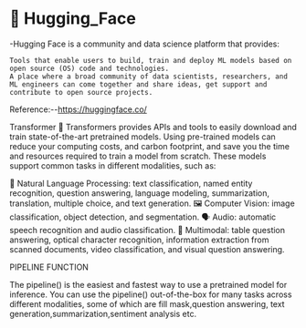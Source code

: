 # 🤗 Hugging_Face
-Hugging Face is a community and data science platform that provides:

    Tools that enable users to build, train and deploy ML models based on open source (OS) code and technologies.
    A place where a broad community of data scientists, researchers, and ML engineers can come together and share ideas, get support and contribute to open source projects.
Reference:--https://huggingface.co/

Transformer
🤗 Transformers provides APIs and tools to easily download and train state-of-the-art pretrained models. Using pre-trained models can reduce your computing costs, and carbon footprint, and save you the time and resources required to train a model from scratch. These models support common tasks in different modalities, such as:

📝 Natural Language Processing: text classification, named entity recognition, question answering, language modeling, summarization, translation, multiple choice, and text generation.
🖼️ Computer Vision: image classification, object detection, and segmentation.
🗣️ Audio: automatic speech recognition and audio classification.
🐙 Multimodal: table question answering, optical character recognition, information extraction from scanned documents, video classification, and visual question answering.

PIPELINE FUNCTION

The pipeline() is the easiest and fastest way to use a pretrained model for inference. You can use the pipeline() out-of-the-box for many tasks across different modalities, some of which are fill mask,question answering, text generation,summarization,sentiment analysis etc.




